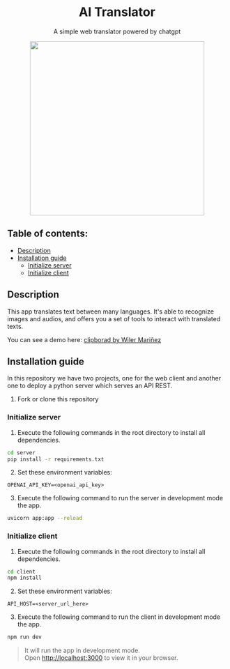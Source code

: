 <h1 align="center">AI Translator</h1>
<p align="center">A simple web translator powered by chatgpt</p>
<p align="center"><img height="400px" src="https://user-images.githubusercontent.com/70902862/229665512-d88882d3-e18b-4635-9cb8-30e0d72869bc.png"/></p>



## Table of contents:

- [Description](#description)
- [Installation guide](#installation-guide)
  - [Initialize server](#initialize-server)
  - [Initialize client](#initialize-client)


## Description
This app translates text between many languages. It's able to recognize images and audios, and offers you a set of tools to interact with translated texts.

You can see a demo here: [clipborad by Wiler Mariñez](https://www.youtube.com/watch?v=KmyHG7ZwuOI)

## Installation guide

In this repository we have two projects, one for the web client and another one to deploy a python server which serves an API REST.

1. Fork or clone this repository

### Initialize server
1. Execute the following commands in the root directory to install all dependencies.
```bash
cd server
pip install -r requirements.txt
```
2. Set these environment variables:
```
OPENAI_API_KEY=<openai_api_key>
```
3. Execute the following command to run the server in development mode the app.
```bash 
uvicorn app:app --reload
```

### Initialize client
1. Execute the following commands in the root directory to install all dependencies.
```bash
cd client
npm install
```
2. Set these environment variables:
```
API_HOST=<server_url_here>
```
3. Execute the following command to run the client in development mode the app.
```bash 
npm run dev
```
> It will run the app in development mode.\
Open [http://localhost:3000](http://localhost:3000) to view it in your browser.
